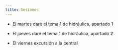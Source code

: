 ```yaml
---
title: Sesiones
---
```


* El martes daré el tema 1 de hidráulica, apartado 1

* El jueves daré el tema 1 de hidráulica, apartado 2

* El viernes excursión a la central